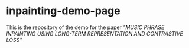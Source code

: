 # inpainting-demo-page

This is the repository of the demo for the paper *"MUSIC PHRASE INPAINTING USING LONG-TERM REPRESENTATION AND CONTRASTIVE LOSS"* 
